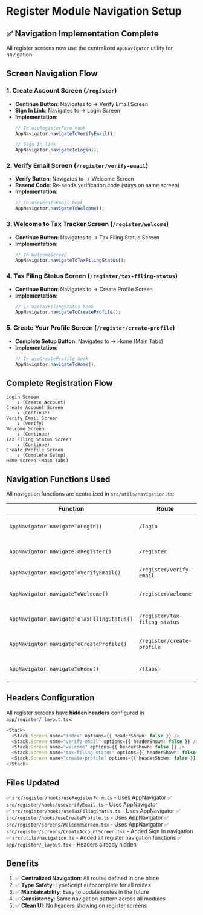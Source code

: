 # Register Module Navigation Setup

## ✅ Navigation Implementation Complete

All register screens now use the centralized `AppNavigator` utility for navigation.

## Screen Navigation Flow

### 1. **Create Account Screen** (`/register`)
- **Continue Button**: Navigates to → Verify Email Screen
- **Sign In Link**: Navigates to → Login Screen
- **Implementation**: 
  ```typescript
  // In useRegisterForm hook
  AppNavigator.navigateToVerifyEmail();
  
  // Sign In link
  AppNavigator.navigateToLogin();
  ```

### 2. **Verify Email Screen** (`/register/verify-email`)
- **Verify Button**: Navigates to → Welcome Screen
- **Resend Code**: Re-sends verification code (stays on same screen)
- **Implementation**:
  ```typescript
  // In useVerifyEmail hook
  AppNavigator.navigateToWelcome();
  ```

### 3. **Welcome to Tax Tracker Screen** (`/register/welcome`)
- **Continue Button**: Navigates to → Tax Filing Status Screen
- **Implementation**:
  ```typescript
  // In WelcomeScreen
  AppNavigator.navigateToTaxFilingStatus();
  ```

### 4. **Tax Filing Status Screen** (`/register/tax-filing-status`)
- **Continue Button**: Navigates to → Create Profile Screen
- **Implementation**:
  ```typescript
  // In useTaxFilingStatus hook
  AppNavigator.navigateToCreateProfile();
  ```

### 5. **Create Your Profile Screen** (`/register/create-profile`)
- **Complete Setup Button**: Navigates to → Home (Main Tabs)
- **Implementation**:
  ```typescript
  // In useCreateProfile hook
  AppNavigator.navigateToHome();
  ```

## Complete Registration Flow

```
Login Screen
    ↓ (Create Account)
Create Account Screen
    ↓ (Continue)
Verify Email Screen
    ↓ (Verify)
Welcome Screen
    ↓ (Continue)
Tax Filing Status Screen
    ↓ (Continue)
Create Profile Screen
    ↓ (Complete Setup)
Home Screen (Main Tabs)
```

## Navigation Functions Used

All navigation functions are centralized in `src/utils/navigation.ts`:

| Function | Route | Description |
|----------|-------|-------------|
| `AppNavigator.navigateToLogin()` | `/login` | Navigate to Login screen |
| `AppNavigator.navigateToRegister()` | `/register` | Navigate to Create Account |
| `AppNavigator.navigateToVerifyEmail()` | `/register/verify-email` | Navigate to Verify Email |
| `AppNavigator.navigateToWelcome()` | `/register/welcome` | Navigate to Welcome screen |
| `AppNavigator.navigateToTaxFilingStatus()` | `/register/tax-filing-status` | Navigate to Tax Filing Status |
| `AppNavigator.navigateToCreateProfile()` | `/register/create-profile` | Navigate to Create Profile |
| `AppNavigator.navigateToHome()` | `/(tabs)` | Navigate to Home (Main Tabs) |

## Headers Configuration

All register screens have **hidden headers** configured in `app/register/_layout.tsx`:

```typescript
<Stack>
  <Stack.Screen name="index" options={{ headerShown: false }} />
  <Stack.Screen name="verify-email" options={{ headerShown: false }} />
  <Stack.Screen name="welcome" options={{ headerShown: false }} />
  <Stack.Screen name="tax-filing-status" options={{ headerShown: false }} />
  <Stack.Screen name="create-profile" options={{ headerShown: false }} />
</Stack>
```

## Files Updated

✅ `src/register/hooks/useRegisterForm.ts` - Uses AppNavigator
✅ `src/register/hooks/useVerifyEmail.ts` - Uses AppNavigator  
✅ `src/register/hooks/useTaxFilingStatus.ts` - Uses AppNavigator
✅ `src/register/hooks/useCreateProfile.ts` - Uses AppNavigator
✅ `src/register/screens/WelcomeScreen.tsx` - Uses AppNavigator
✅ `src/register/screens/CreateAccountScreen.tsx` - Added Sign In navigation
✅ `src/utils/navigation.ts` - Added all register navigation functions
✅ `app/register/_layout.tsx` - Headers already hidden

## Benefits

1. ✅ **Centralized Navigation**: All routes defined in one place
2. ✅ **Type Safety**: TypeScript autocomplete for all routes
3. ✅ **Maintainability**: Easy to update routes in the future
4. ✅ **Consistency**: Same navigation pattern across all modules
5. ✅ **Clean UI**: No headers showing on register screens
